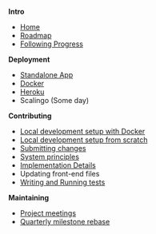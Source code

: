 **Intro**
* [Home](/OpenTechFund/hypha/wiki)
* [Roadmap](/OpenTechFund/hypha/wiki/Roadmap)
* [Following Progress](/OpenTechFund/hypha/wiki/Following-progress)

**Deployment**

* [Standalone App](/OpenTechFund/hypha/wiki/Deployment:-Standalone-App)
* [Docker](/OpenTechFund/hypha/wiki/Deployment:-Docker)
* [Heroku](/OpenTechFund/hypha/wiki/Deployment:-Heroku)
* Scalingo (Some day)

**Contributing**

* [Local development setup with Docker](/OpenTechFund/hypha/wiki/Local-development-environment-with-docker)
* [Local development setup from scratch](/OpenTechFund/hypha/wiki/Local-development-environment-from-scratch)
* [Submitting changes](/OpenTechFund/hypha/wiki/Submitting-changes)
* [System principles](/OpenTechFund/hypha/wiki/System-principles)
* [Implementation Details](/OpenTechFund/hypha/wiki/Implementation)
* Updating front-end files
* [Writing and Running tests](/OpenTechFund/hypha/wiki/Testing)

**Maintaining**

* [Project meetings](https://github.com/OpenTechFund/hypha/wiki/Product-Meetings)
* [Quarterly milestone rebase](https://github.com/OpenTechFund/hypha/wiki/Quarterly-milestone-rebase) 

